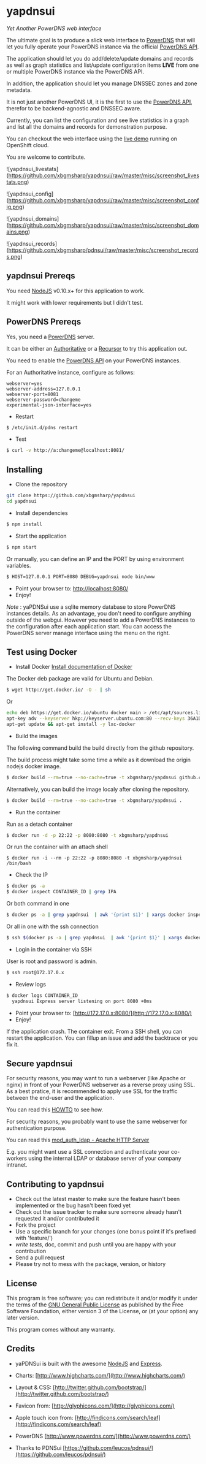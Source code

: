 yapdnsui
========

*Yet Another PowerDNS web interface*

The ultimate goal is to produce a slick web interface to [PowerDNS](http://www.powerdns.com/) that
will let you fully operate your PowerDNS instance via the official [PowerDNS API](https://github.com/PowerDNS/pdnsapi).

The application should let you do add/delete/update domains and records as well as graph
statistics and list/update configuration items **LIVE** from one or multiple PowerDNS instance via the PowerDNS API.

In addition, the application should let you manage DNSSEC zones and zone metadata.

It is not just another PowerDNS UI, it is the first to use the [PowerDNS API](https://github.com/PowerDNS/pdnsapi), therefor to be backend-agnostic and DNSSEC aware.

Currently, you can list the configuration and see live statistics in a graph and list all the domains and records for demonstration purpose.

You can checkout the web interface using the [live demo](http://yapdnsui-xbgmsharp.rhcloud.com/) running on OpenShift cloud.

You are welcome to contribute.

![yapdnsui_livestats]
(https://github.com/xbgmsharp/yapdnsui/raw/master/misc/screenshot_livestats.png)

![yapdnsui_config]
(https://github.com/xbgmsharp/yapdnsui/raw/master/misc/screenshot_config.png)

![yapdnsui_domains]
(https://github.com/xbgmsharp/yapdnsui/raw/master/misc/screenshot_domains.png)

![yapdnsui_records]
(https://github.com/xbgmsharp/pdnsui/raw/master/misc/screenshot_records.png)

yapdnsui Prereqs
----------------

You need [NodeJS](http://nodejs.org) v0.10.x+ for this application to work.

It might work with lower requirements but I didn't test.

PowerDNS Prereqs
----------------
Yes, you need a [PowerDNS](http://www.powerdns.com/) server.

It can be either an [Authoritative](http://doc.powerdns.com/html/powerdns.html) or a [Recursor](http://doc.powerdns.com/html/recursion.html) to try this application out.

You need to enable the [PowerDNS API](https://github.com/PowerDNS/pdnsapi) on your PowerDNS instances.

For an Authoritative instance, configure as follows:
```
webserver=yes
webserver-address=127.0.0.1
webserver-port=8081
webserver-password=changeme
experimental-json-interface=yes
```

* Restart
```bash
$ /etc/init.d/pdns restart
```

* Test
```bash
$ curl -v http://a:changeme@localhost:8081/
```

Installing
----------

* Clone the repository

```bash
git clone https://github.com/xbgmsharp/yapdnsui
cd yapdnsui
```

* Install dependencies

```bash
$ npm install
```

* Start the application 

```bash
$ npm start
```
Or manually, you can define an IP and the PORT by using environment variables.
```bash
$ HOST=127.0.0.1 PORT=8080 DEBUG=yapdnsui node bin/www
```

* Point your browser to: [http://localhost:8080/](http://localhost:8080/)
* Enjoy!

_Note_ : yaPDNSui use a sqlite memory database to store PowerDNS instances details.
As an advantage, you don't need to configure anything outside of the webgui.
However you need to add a PowerDNS instances to the configuration after each application start.
You can access the PowerDNS server manage interface using the menu on the right.

Test using Docker
-----------------

* Install Docker
[Install documentation of Docker](https://docs.docker.com/installation/)

The Docker deb package are valid for Ubuntu and Debian.

```bash
$ wget http://get.docker.io/ -O - | sh
```
Or
```bash
echo deb https://get.docker.io/ubuntu docker main > /etc/apt/sources.list.d/docker.list
apt-key adv --keyserver hkp://keyserver.ubuntu.com:80 --recv-keys 36A1D7869245C8950F966E92D8576A8BA88D21E9
apt-get update && apt-get install -y lxc-docker
```

* Build the images

The following command build the build directly from the github repository.

The build process might take some time a while as it download the origin nodejs docker image.
```bash
$ docker build --rm=true --no-cache=true -t xbgmsharp/yapdnsui github.com/xbgmsharp/yapdnsui.git
```

Alternatively, you can build the image localy after cloning the repository.
```bash
$ docker build --rm=true --no-cache=true -t xbgmsharp/yapdnsui .
```

* Run the container

Run as a detach container
```bash
$ docker run -d -p 22:22 -p 8080:8080 -t xbgmsharp/yapdnsui
```

Or run the container with an attach shell
```
$ docker run -i --rm -p 22:22 -p 8080:8080 -t xbgmsharp/yapdnsui /bin/bash
```

* Check the IP

```bash
$ docker ps -a
$ docker inspect CONTAINER_ID | grep IPA
```

Or both command in one
```bash
$ docker ps -a | grep yapdnsui  | awk '{print $1}' | xargs docker inspect | grep IPAddress
```

Or all in one with the ssh connection
```bash
$ ssh $(docker ps -a | grep yapdnsui  | awk '{print $1}' | xargs docker inspect | grep IPAddress | awk '{print $2}' | tr -d '"' | tr -d ',' )
```

* Login in the container via SSH

User is root and password is admin.

```bash
$ ssh root@172.17.0.x
```

* Review logs
```bash
$ docker logs CONTAINER_ID
  yapdnsui Express server listening on port 8080 +0ms
```

* Point your browser to: [http://172.17.0.x:8080/](http://172.17.0.x:8080/)
* Enjoy!

If the application crash. The container exit.
From a SSH shell, you can restart the application.
You can fillup an issue and add the backtrace or you fix it.

Secure yapdnsui
---------------

For security reasons, you may want to run a webserver (like Apache or nginx) in front of your PowerDNS webserver as a reverse proxy using SSL.
As a best pratice, it is recommended to apply use SSL for the traffic between the end-user and the application.

You can read this [HOWTO](http://blog.nachtarbeiter.net/2010/02/16/monitoring-powerdns-via-the-internal-web-server/) to see how.

For security reasons, you probably want to use the same webserver for authentication purpose.

You can read this [mod_auth_ldap - Apache HTTP Server](httpd.apache.org/docs/2.0/mod/mod_auth_ldap.html)

E.g. you might want use a SSL connection and authenticate your co-workers using the internal LDAP or database server of your company intranet.

Contributing to yapdnsui
------------------------

* Check out the latest master to make sure the feature hasn't been implemented or the bug hasn't been fixed yet
* Check out the issue tracker to make sure someone already hasn't requested it and/or contributed it
* Fork the project
* Use a specific branch for your changes (one bonus point if it's prefixed with 'feature/') 
* _write tests_, doc, commit and push until you are happy with your contribution
* Send a pull request
* Please try not to mess with the package, version, or history

License
-------

This program is free software; you can redistribute it and/or modify it under the terms of the [GNU General Public License](http://www.gnu.org/licenses/gpl.html) as published by the Free Software Foundation, either version 3 of the License, or (at your option) any later version.

This program comes without any warranty.

Credits
-------

* yaPDNSui is built with the awesome [NodeJS](http://nodejs.org) and [Express](http://expressjs.com).

* Charts: [http://www.highcharts.com/](http://www.highcharts.com/)

* Layout & CSS: [http://twitter.github.com/bootstrap/](http://twitter.github.com/bootstrap/)

* Favicon from: [http://glyphicons.com/](http://glyphicons.com/)

* Apple touch icon from: [http://findicons.com/search/leaf](http://findicons.com/search/leaf)

* PowerDNS [http://www.powerdns.com/](http://www.powerdns.com/)

* Thanks to PDNSui [https://github.com/leucos/pdnsui/](https://github.com/leucos/pdnsui/)

